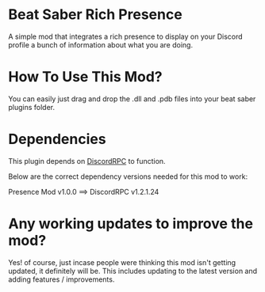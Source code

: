 # Beat Saber Rich Presence
A simple mod that integrates a rich presence to display on your Discord profile a bunch of information about what you are doing.

# How To Use This Mod?
You can easily just drag and drop the .dll and .pdb files into your beat saber plugins folder.

# Dependencies
This plugin depends on [DiscordRPC](https://github.com/Lachee/discord-rpc-csharp/releases) to function.

Below are the correct dependency versions needed for this mod to work:

Presence Mod v1.0.0 ==> DiscordRPC v1.2.1.24

# Any working updates to improve the mod?
Yes! of course, just incase people were thinking this mod isn't getting updated, it definitely will be. This includes updating to the latest version and adding features / improvements.
